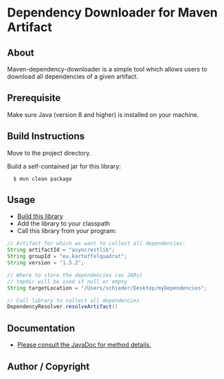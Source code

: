 
Dependency Downloader for Maven Artifact
========================================= 

About 
----- 
Maven-dependency-downloader is a simple tool which allows users to download all 
dependencies of a given artifact.

Prerequisite 
----- 
Make sure Java (version 8 and higher) is installed on your machine.


Build Instructions 
----- 
Move to the project directory.
 
Build a self-contained jar for this library:

      $ mvn clean package

Usage
-----

 * [Build this library](#quick-start) 
 * Add the library to your classpath
 * Call this library from your program:  
 
```java
// Artifact for which we want to collect all dependencies:
String artifactId = "asyncrestlib";
String groupId = "eu.kartoffelquadrat";
String version = "1.5.2";

// Where to store the dependencies (as JARs)
// tmpdir will be used if null or empty
String targetLocation = "/Users/schieder/Desktop/myDependencies";

// Call library to collect all dependencies
DependencyResolver.resolveArtifact()
```



Documentation 
----- 

 * [Please consult the JavaDoc for method details.](https://explorew.github.io/maven-dependency-downloader/)

Author / Copyright
----
